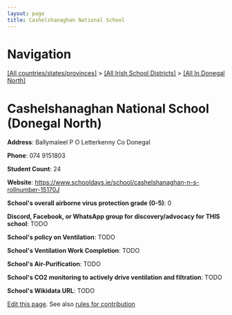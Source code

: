```yaml
---
layout: page
title: Cashelshanaghan National School
---
```

# Navigation

[[All countries/states/provinces]](../../..) > [[All Irish School Districts]](../..) > [[All In Donegal North]](..)

# Cashelshanaghan National School (Donegal North)

**Address**: Ballymaleel P O Letterkenny Co Donegal

**Phone**: 074 9151803

**Student Count**: 24

**Website**: <https://www.schooldays.ie/school/cashelshanaghan-n-s-rollnumber-15170J>

**School's overall airborne virus protection grade (0-5)**: 0

**Discord, Facebook, or WhatsApp group for discovery/advocacy for THIS school**: TODO

**School's policy on Ventilation**: TODO

**School's Ventilation Work Completion**: TODO

**School's Air-Purification**: TODO

**School's CO2 monitoring to actively drive ventilation and filtration**: TODO

**School's Wikidata URL**: TODO


[Edit this page](https://github.com/ventilate-schools/Ireland/edit/main/./Donegal_North/Cashelshanaghan_National_School.md). See also [rules for contribution](../../../contribution-rules/)